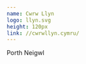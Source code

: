 ```yaml
---
name: Cwrw Llyn
logo: llyn.svg
height: 120px
link: //cwrwllyn.cymru/
---
```

<ul style="list-style-type:none; margin:0; padding:0;">
  <li>Porth Neigwl</li>
</ul>

